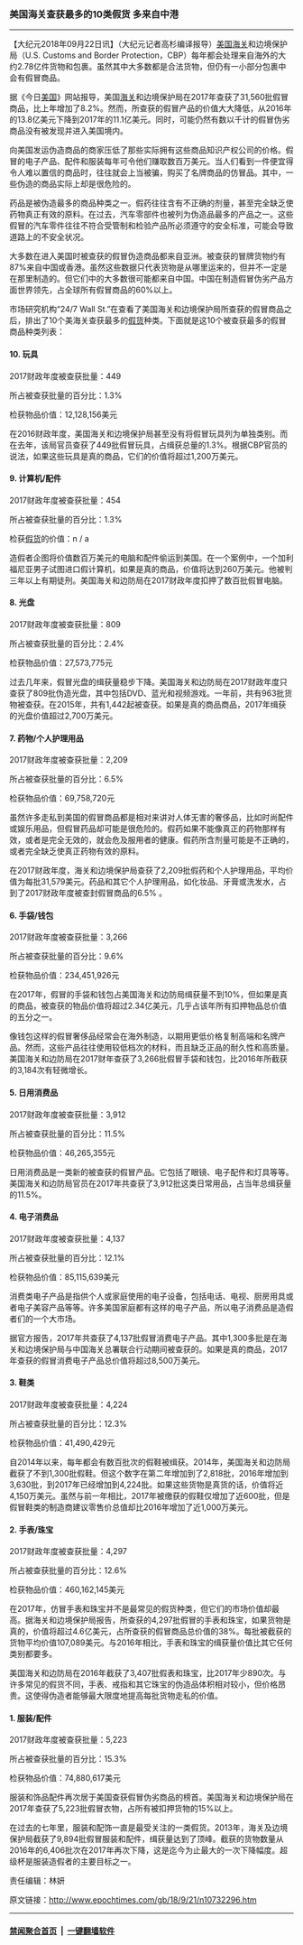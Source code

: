 ### 美国海关查获最多的10类假货 多来自中港
------------------------

<p>【大纪元2018年09月22日讯】（大纪元记者高杉编译报导）<a href="http://www.epochtimes.com/gb/tag/%E7%BE%8E%E5%9B%BD.html">美国</a><a href="http://www.epochtimes.com/gb/tag/%E6%B5%B7%E5%85%B3.html">海关</a>和边境保护局（U.S. Customs and Border Protection，CBP）每年都会处理来自海外的大约2.78亿件货物和包裹。虽然其中大多数都是合法货物，但仍有一小部分包裹中会有假冒商品。</p>
<p>据《今日<a href="http://www.epochtimes.com/gb/tag/%E7%BE%8E%E5%9B%BD.html">美国</a>》网站报导，美国<a href="http://www.epochtimes.com/gb/tag/%E6%B5%B7%E5%85%B3.html">海关</a>和边境保护局在2017年查获了31,560批假冒商品，比上年增加了8.2%。然而，所查获的假冒产品的价值大大降低，从2016年的13.8亿美元下降到2017年的11.1亿美元。同时，可能仍然有数以千计的假冒伪劣商品没有被发现并进入美国境内。</p>
<p>向美国发运伪造商品的商家压低了那些实际拥有这些商品知识产权公司的价格。假冒的电子产品、配件和服装每年可令他们赚取数百万美元。当人们看到一件便宜得令人难以置信的商品时，往往就会上当被骗，购买了名牌商品的仿冒品。其中，一些伪造的商品实际上却是很危险的。</p>
<p>药品是被伪造最多的商品种类之一。假药往往含有不正确的剂量，甚至完全缺乏使药物真正有效的原料。在过去，汽车零部件也被列为伪造品最多的产品之一。这些假冒的汽车零件往往不符合受管制和检验产品所必须遵守的安全标准，可能会导致道路上的不安全状况。</p>
<p>大多数在进入美国时被查获的假冒伪造商品都来自亚洲。被查获的冒牌货物约有87%来自中国或香港。虽然这些数据只代表货物是从哪里运来的，但并不一定是在那里制造的。但它们中的大多数很可能都来自中国。中国在制造假冒伪劣产品方面世界领先，占全球所有假冒商品的60%以上。</p>
<p>市场研究机构“24/7 Wall St.”在查看了美国海关和边境保护局所查获的假冒商品之后，排出了10个美海关查获最多的<a href="http://www.epochtimes.com/gb/tag/%E5%81%87%E8%B4%A7.html">假货</a>种类。下面就是这10个被查获最多的假冒商品种类列表：</p>
<h4>10. 玩具</h4>
<p>2017财政年度被查获批量：449</p>
<p>所占被查获批量的百分比：1.3%</p>
<p>检获物品价值：12,128,156美元</p>
<p>在2016财政年度，美国海关和边境保护局甚至没有将假冒玩具列为单独类别。而在去年，该局官员查获了449批假冒玩具，占缉获总量的1.3%。根据CBP官员的说法，如果这些玩具是真的商品，它们的价值将超过1,200万美元。</p>
<h4>9. 计算机/配件</h4>
<p>2017财政年度被查获批量：454</p>
<p>所占被查获批量的百分比：1.3%</p>
<p>检获<a href="http://www.epochtimes.com/gb/tag/%E5%81%87%E8%B4%A7.html">假货</a>的价值：n / a</p>
<p>造假者企图将价值数百万美元的电脑和配件偷运到美国。在一个案例中，一个加利福尼亚男子试图进口假计算机，如果是真的商品，价值将达到260万美元。他被判三年以上有期徒刑。美国海关和边防局在2017财政年度扣押了数百批假冒电脑。</p>
<h4>8. 光盘</h4>
<p>2017财政年度被查获批量：809</p>
<p>所占被查获批量的百分比：2.4%</p>
<p>检获物品价值：27,573,775元</p>
<p>过去几年来，假冒光盘的缉获量稳步下降。美国海关和边防局在2017财政年度只查获了809批伪造光盘，其中包括DVD、蓝光和视频游戏。一年前，共有963批货物被查获。在2015年，共有1,442起被查获。如果是真的商品商品，2017年缉获的光盘价值超过2,700万美元。</p>
<h4>7. 药物/个人护理用品</h4>
<p>2017财政年度被查获批量：2,209</p>
<p>所占被查获批量的百分比：6.5%</p>
<p>检获物品价值：69,758,720元</p>
<p>虽然许多走私到美国的假冒商品都是相对来讲对人体无害的奢侈品，比如时尚配件或娱乐用品，但假冒药品却可能是很危险的。假药如果不能像真正的药物那样有效，或者是完全无效的，就会危及服用者的健康。假药所含剂量可能是不正确的，或者完全缺乏使真正药物有效的原料。</p>
<p>在2017财政年度，海关和边境保护局查获了2,209批假药和个人护理用品，平均价值为每批31,579美元。药品和其它个人护理用品，如化妆品、牙膏或洗发水，占到了2017财政年度被查封假冒商品的6.5% 。</p>
<h4>6. 手袋/钱包</h4>
<p>2017财政年度被查获批量：3,266</p>
<p>所占被查获批量的百分比：9.6%</p>
<p>检获物品价值：234,451,926元</p>
<p>在2017年，假冒的手袋和钱包占美国海关和边防局缉获量不到10%，但如果是真的商品，被查获的物品价值将超过2.34亿美元，几乎占该年所有扣押物品总价值的五分之一。</p>
<p>像钱包这样的假冒奢侈品经常会在海外制造，以期用更低价格复制高端和名牌产品。然而，这些产品往往使用较低档次的材料，而且缺乏正品的耐久性和高质量。美国海关和边防局在2017财年查获了3,266批假冒手袋和钱包，比2016年所截获的3,184次有轻微增长。</p>
<h4>5. 日用消费品</h4>
<p>2017财政年度被查获批量：3,912</p>
<p>所占被查获批量的百分比：11.5%</p>
<p>检获物品价值：46,265,355元</p>
<p>日用消费品是一类新的被查获的假冒产品。它包括了眼镜、电子配件和灯具等等。美国海关和边防局官员在2017年共查获了3,912批这类日常用品，占当年总缉获量的11.5%。</p>
<h4>4. 电子消费品</h4>
<p>2017财政年度被查获批量：4,137</p>
<p>所占被查获批量的百分比：12.1%</p>
<p>检获物品价值：85,115,639美元</p>
<p>消费类电子产品是指供个人或家庭使用的电子设备，包括电话、电视、厨房用具或者电子美容产品等等。许多美国家庭都有这样的电子产品，所以电子消费品是造假者们的一个大市场。</p>
<p>据官方报告，2017年共查获了4,137批假冒消费电子产品。其中1,300多批是在海关和边境保护局与中国海关总署联合行动期间被查获的。如果是真的商品，2017年查获的假冒消费电子产品总价值将超过8,500万美元。</p>
<h4>3. 鞋类</h4>
<p>2017财政年度被查获批量：4,224</p>
<p>所占被查获批量的百分比：12.3%</p>
<p>检获物品价值：41,490,429元</p>
<p>自2014年以来，每年都会有数百批次的假鞋被缉获。2014年，美国海关和边防局截获了不到1,300批假鞋。但这个数字在第二年增加到了2,818批，2016年增加到3,630批，到2017年已经增加到4,224批。如果这些货物是真货的话，价值将近4,150万美元。虽然与前一年相比，2017年被缴获的假鞋仅增加了近600批，但是假冒鞋类的制造商建议零售价总值却比2016年增加了近1,000万美元。</p>
<h4>2. 手表/珠宝</h4>
<p>2017财政年度被查获批量：4,297</p>
<p>所占被查获批量的百分比：12.6%</p>
<p>检获物品价值：460,162,145美元</p>
<p>在2017年，仿冒手表和珠宝并不是最常见的假货种类，但它们的市场价值却最高。据海关和边境保护局报告，所查获的4,297批假冒的手表和珠宝，如果货物是真的，价值将超过4.6亿美元，占所查获的假冒商品总价值的38%。每批被截获的货物平均价值107,089美元。与2016年相比，手表和珠宝的缉获量价值比其它任何类别都要多。</p>
<p>美国海关和边防局在2016年截获了3,407批假表和珠宝，比2017年少890次。与许多常见的假货不同，手表、戒指和其它珠宝的伪造品体积相对较小，但价格昂贵。这使得伪造者能够最大限度地提高每批货物走私的价值。</p>
<h4>1. 服装/配件</h4>
<p>2017财政年度被查获批量：5,223</p>
<p>所占被查获批量的百分比：15.3%</p>
<p>检获物品价值：74,880,617美元</p>
<p>服装和饰品配件再次居于美国查获假冒伪劣商品的榜首。美国海关和边境保护局在2017年查获了5,223批假冒衣物，占所有被扣押货物的15%以上。</p>
<p>在过去的七年里，服装和配饰一直是最受关注的一类假货。2013年，海关及边境保护局截获了9,894批假冒服装和配件，缉获量达到了顶峰。截获的货物数量从2016年的6,406批次在2017年再次下降，这是迄今为止最大的一次下降幅度。超级杯是服装造假者的主要目标之一。</p>
<p>责任编辑：林妍</p>
<p><audio style="display: none;" controls="controls" data-mce-fragment="1"></audio></p>
<p><audio style="display: none;" controls="controls" data-mce-fragment="1"></audio></p>
<p><audio style="display: none;" controls="controls"></audio></p>

原文链接：http://www.epochtimes.com/gb/18/9/21/n10732296.htm


------------------------
#### [禁闻聚合首页](https://github.com/gfw-breaker/banned-news/blob/master/README.md) &nbsp;|&nbsp;  [一键翻墙软件](https://github.com/gfw-breaker/nogfw/blob/master/README.md)